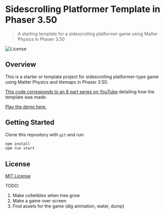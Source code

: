 # Sidescrolling Platformer Template in Phaser 3.50
> A starting template for a sidescrolling platformer game using Matter Physics in Phaser 3.50

![License](https://img.shields.io/badge/license-MIT-green)

## Overview

This is a starter or template project for sidescrolling platformer-type game using Matter Physics and tilemaps in Phaser 3.50.

[This code corresponds to an 8 part series on YouTube](https://www.youtube.com/playlist?list=PLNwtXgWIx3rg3J4XyuDVhjU81dZbJtVAU) detailing how the template was made.

[Play the demo here.](https://ourcade.co/templates/sidescrolling-platformer-template)

## Getting Started

Clone this repository with `git` and run:

```bash
npm install
npm run start
```

## License

[MIT License](https://github.com/ourcade/sidescrolling-platformer-template-phaser3/blob/master/LICENSE)

TODO:
1. Make colletibles when tree grow
2. Make a game over screen
3. Find assets for the game (dig animation, water, dump)